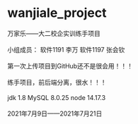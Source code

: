 # wanjiale_project
万家乐——大二校企实训练手项目
<br>
<br>
小组成员： 软件1191 李万  软件1197 张会钦
<br>
<br>
第一次上传项目到GitHub还不是很会用！！！
<br>
<br>
练手项目，前后端分离，很水！！！
<br>
<br>
jdk 1.8
MySQL 8.0.25
node 14.17.3
<br>
<br>
2021年7月9日——2021年7月21日

